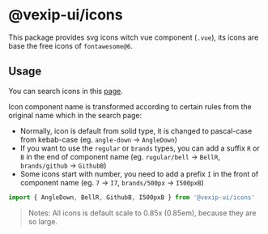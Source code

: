 # @vexip-ui/icons

This package provides svg icons witch vue component (`.vue`), its icons are base the free icons of `fontawesome@6`.

## Usage

You can search icons in this [page](https://fontawesome.com/search?m=free).

Icon component name is transformed according to certain rules from the original name which in the search page:

- Normally, icon is default from solid type, it is changed to pascal-case from kebab-case (eg. `angle-down` -> `AngleDown`)
- If you want to use the `regular` or `brands` types, you can add a suffix `R` or `B` in the end of component name (eg. `rugular/bell` -> `BellR`, `brands/github` -> `GithubB`)
- Some icons start with number, you need to add a prefix `I` in the front of component name (eg. `7` -> `I7`, `brands/500px` -> `I500pxB`)

```ts
import { AngleDown, BellR, GithubB, I500pxB } from '@vexip-ui/icons'
```

> Notes: All icons is default scale to 0.85x (0.85em), because they are so large.
